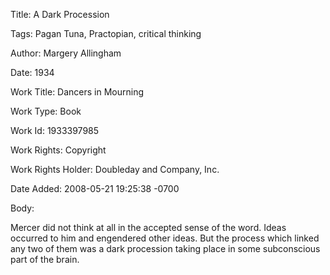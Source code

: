 Title:  A Dark Procession

Tags:   Pagan Tuna, Practopian, critical thinking

Author: Margery Allingham

Date:   1934

Work Title: Dancers in Mourning

Work Type: Book

Work Id: 1933397985

Work Rights: Copyright

Work Rights Holder: Doubleday and Company, Inc.

Date Added: 2008-05-21 19:25:38 -0700

Body: 

Mercer did not think at all in the accepted sense of the word. Ideas occurred to him and engendered other ideas. But the process which linked any two of them was a dark procession taking place in some subconscious part of the brain. 

